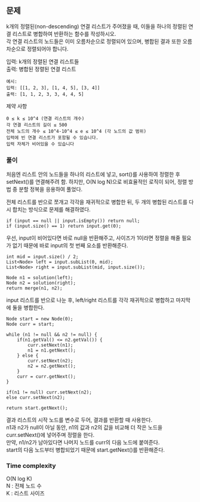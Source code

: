 ## 문제
k개의 정렬된(non-descending) 연결 리스트가 주어졌을 때, 이들을 하나의 정렬된 연결 리스트로 병합하여 반환하는 
함수를 작성하시오.<br>
각 연결 리스트의 노드들은 이미 오름차순으로 정렬되어 있으며, 병합된 결과 또한 오름차순으로 정렬되어야 합니다.

입력: k개의 정렬된 연결 리스트들<br>
출력: 병합된 정렬된 연결 리스트

```
예시:
입력: [[1, 2, 3], [1, 4, 5], [3, 4]]
출력: [1, 1, 2, 3, 3, 4, 4, 5]
```

제약 사항
```
0 ≤ k ≤ 10^4 (연결 리스트의 개수)
각 연결 리스트의 길이 ≤ 500
전체 노드의 개수 ≤ 10^4-10^4 ≤ e ≤ 10^4 (각 노드의 값 범위)
입력에 빈 연결 리스트가 포함될 수 있습니다.
입력 자체가 비어있을 수 있습니다
```

### 풀이
처음엔 리스트 안의 노드들을 하나의 리스트에 넣고, sort()를 사용하여 정렬한 후 setNext()를 연결해주려 함. 하지만, O(N log N)으로 비효율적인 로직이 되어, 정렬 방법 중 분할 정복을 응용하여 풀었다.

전체 리스트를 반으로 쪼개고 각각을 재귀적으로 병합한 뒤, 두 개의 병합된 리스트를 다시 합치는 방식으로 문제를 해결하였다.

```
if (input == null || input.isEmpty()) return null;
if (input.size() == 1) return input.get(0);
```
우선, input이 비어있다면 바로 null을 반환해주고, 사이즈가 1이라면 정렬을 해줄 필요가 없기 때문에 바로 input의 첫 번째 요소를 반환해준다.

```
int mid = input.size() / 2;
List<Node> left = input.subList(0, mid);
List<Node> right = input.subList(mid, input.size());

Node n1 = solution(left);
Node n2 = solution(right);
return merge(n1, n2);
```
input 리스트를 반으로 나눈 후, left/right 리스트를 각각 재귀적으로 병합하고 마지막에 둘을 병합한다.

```
Node start = new Node(0);
Node curr = start;

while (n1 != null && n2 != null) {
    if(n1.getVal() <= n2.getVal()) {
        curr.setNext(n1);
        n1 = n1.getNext();
    } else {
        curr.setNext(n2);
        n2 = n2.getNext();
    }
    curr = curr.getNext();
}

if(n1 != null) curr.setNext(n2);
else curr.setNext(n2);

return start.getNext();
```
결과 리스트의 시작 노드를 변수로 두어, 결과를 반환할 때 사용한다. <br>
n1과 n2가 null이 아닐 동안, n1의 값과 n2의 값을 비교해 더 작은 노드을 curr.setNext()에 넣어주며 정렬을 한다.<br>
만약, n1/n2가 남아있다면 나머지 노드를 curr의 다음 노드에 붙여준다.<br>
start의 다음 노드부터 병합되었기 때문에 start.getNext()를 반환해준다.

### Time complexity
O(N log K)<br>
N : 전체 노드 수<br>
K : 리스트 사이즈